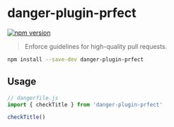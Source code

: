 # danger-plugin-prfect

[![npm version][npm-img]][npm-url]

> Enforce guidelines for high-quality pull requests.

```sh
npm install --save-dev danger-plugin-prfect
```

## Usage

```js
// dangerfile.js
import { checkTitle } from 'danger-plugin-prfect'

checkTitle()
```

[npm-url]: https://www.npmjs.com/package/danger-plugin-prfect
[npm-img]: https://img.shields.io/npm/v/danger-plugin-prfect.svg?style=flat-square
